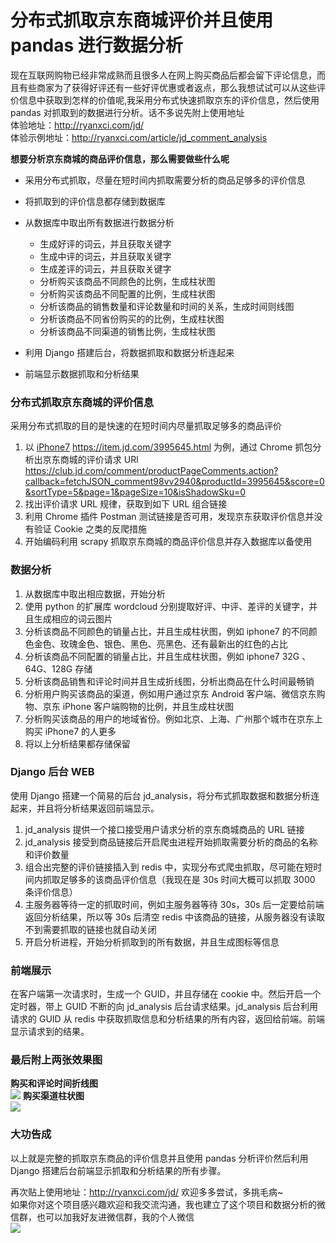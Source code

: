# 分布式抓取京东商城评价并且使用 pandas 进行数据分析

现在互联网购物已经非常成熟而且很多人在网上购买商品后都会留下评论信息，而且有些商家为了获得好评还有一些好评优惠或者返点，那么我想试试可以从这些评价信息中获取到怎样的价值呢,我采用分布式快速抓取京东的评价信息，然后使用 pandas 对抓取到的数据进行分析。话不多说先附上使用地址<br>
体验地址：<http://ryanxci.com/jd/><br>
体验示例地址：<http://ryanxci.com/article/jd_comment_analysis><br>


**想要分析京东商城的商品评价信息，那么需要做些什么呢** <br>

* 采用分布式抓取，尽量在短时间内抓取需要分析的商品足够多的评价信息 <br>
* 将抓取到的评价信息都存储到数据库
* 从数据库中取出所有数据进行数据分析
	* 生成好评的词云，并且获取关键字
	* 生成中评的词云，并且获取关键字
	* 生成差评的词云，并且获取关键字
	* 分析购买该商品不同颜色的比例，生成柱状图
	* 分析购买该商品不同配置的比例，生成柱状图
	* 分析该商品的销售数量和评论数量和时间的关系，生成时间则线图
	* 分析该商品不同省份购买的的比例，生成柱状图
	* 分析该商品不同渠道的销售比例，生成柱状图
	
* 利用 Django 搭建后台，将数据抓取和数据分析连起来
* 前端显示数据抓取和分析结果


### 分布式抓取京东商城的评价信息
采用分布式抓取的目的是快速的在短时间内尽量抓取足够多的商品评价

1. 以 [iPhone7](https://item.jd.com/3995645.html) <https://item.jd.com/3995645.html> 为例，通过 Chrome 抓包分析出京东商城的评价请求 URl <https://club.jd.com/comment/productPageComments.action?callback=fetchJSON_comment98vv2940&productId=3995645&score=0&sortType=5&page=1&pageSize=10&isShadowSku=0>
2. 找出评价请求 URL 规律，获取到如下 URL 组合链接
3. 利用 Chrome 插件 Postman 测试链接是否可用，发现京东获取评价信息并没有验证 Cookie 之类的反爬措施
4. 开始编码利用 scrapy 抓取京东商城的商品评价信息并存入数据库以备使用

### 数据分析
1. 从数据库中取出相应数据，开始分析
2. 使用 python 的扩展库 wordcloud 分别提取好评、中评、差评的关键字，并且生成相应的词云图片
3. 分析该商品不同颜色的销量占比，并且生成柱状图，例如 iphone7 的不同颜色金色、玫瑰金色、银色、黑色、亮黑色、还有最新出的红色的占比
4. 分析该商品不同配置的销量占比，并且生成柱状图，例如 iphone7 32G 、 64G、128G 存储
5. 分析该商品销售和评论时间并且生成折线图，分析出商品在什么时间最畅销 
6. 分析用户购买该商品的渠道，例如用户通过京东 Android 客户端、微信京东购物、京东 iPhone 客户端购物的比例，并且生成柱状图
7. 分析购买该商品的用户的地域省份。例如北京、上海、广州那个城市在京东上购买 iPhone7 的人更多
8. 将以上分析结果都存储保留

### Django 后台 WEB
使用 Django 搭建一个简易的后台 jd_analysis，将分布式抓取数据和数据分析连起来，并且将分析结果返回前端显示。

1. jd_analysis 提供一个接口接受用户请求分析的京东商城商品的 URL 链接
2. jd_analysis 接受到商品链接后开启爬虫进程开始抓取需要分析的商品的名称和评价数量
3. 组合出完整的评价链接插入到 redis 中，实现分布式爬虫抓取，尽可能在短时间内抓取足够多的该商品评价信息（我现在是 30s 时间大概可以抓取 3000 条评价信息）
4. 主服务器等待一定的抓取时间，例如主服务器等待 30s，30s 后一定要给前端返回分析结果，所以等 30s 后清空 redis 中该商品的链接，从服务器没有读取不到需要抓取的链接也就自动关闭
5. 开启分析进程，开始分析抓取到的所有数据，并且生成图标等信息

### 前端展示
在客户端第一次请求时，生成一个 GUID，并且存储在 cookie 中。然后开启一个定时器，带上 GUID 不断的向 jd_analysis 后台请求结果。jd_analysis 后台利用请求的 GUID 从 redis 中获取抓取信息和分析结果的所有内容，返回给前端。前端显示请求到的结果。

### 最后附上两张效果图
**购买和评论时间折线图<br>**
![](http://i.imgur.com/dYShBOB.png)
**购买渠道柱状图<br>**
![](http://i.imgur.com/6PKeOOX.png)

### 大功告成
以上就是完整的抓取京东商品的评价信息并且使用 pandas 分析评价然后利用 Django 搭建后台前端显示抓取和分析结果的所有步骤。<br>

再次贴上使用地址：<http://ryanxci.com/jd/> 欢迎多多尝试，多挑毛病~<br>
如果你对这个项目感兴趣欢迎和我交流沟通，我也建立了这个项目和数据分析的微信群，也可以加我好友进微信群，我的个人微信<br>
![](http://ryanxci.com/static/images/weixin.png)






